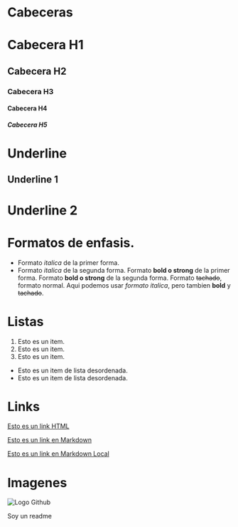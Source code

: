 # Cabeceras
# Cabecera H1
## Cabecera H2
### Cabecera H3
#### Cabecera H4
##### Cabecera H5
# Underline
Underline 1
-----------
Underline 2
===========
# Formatos de enfasis.

- Formato *italica* de la primer forma.
- Formato _italica_ de la segunda forma.
Formato **bold o strong** de la primer forma.
Formato __bold o strong__ de la segunda forma.
Formato ~~tachado~~, formato normal.
Aqui podemos usar *formato italica*, pero tambien **bold** y ~~tachado~~.
# Listas
1. Esto es un item.
2. Esto es un item.
3. Esto es un item.

- Esto es un item de lista desordenada.
- Esto es un item de lista desordenada.

# Links

<a href="http://google.com">Esto es un link HTML</a>

[Esto es un link en Markdown](http://www.google.com)

[Esto es un link en Markdown Local](index.html)

# Imagenes

![Logo Github](https://www.iconninja.com/files/186/513/110/github-social-media-logo-icon.png)

Soy un readme